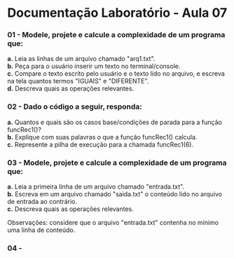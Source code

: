 # Documentação Laboratório - Aula 07

### 01 - Modele, projete e calcule a complexidade de um programa que:
**a.** Leia as linhas de um arquivo chamado "arq1.txt".  
**b.** Peça para o usuário inserir um texto no terminal/console.  
**c.** Compare o texto escrito pelo usuário e o texto lido no arquivo, e escreva na tela quantos termos "IGUAIS" e "DIFERENTE".  
**d.** Descreva quais as operações relevantes.  

### 02 - Dado o código a seguir, responda:
**a.** Quantos e quais são os casos base/condições de parada para a função funcRec1()?  
**b.** Explique com suas palavras o que a função funcRec1() calcula.  
**c.** Represente a pilha de execução para a chamada funcRec1(6).  

### 03 - Modele, projete e calcule a complexidade de um programa que:
**a.** Leia a primeira linha de um arquivo chamado "entrada.txt".  
**b.** Escreva em um arquivo chamado "saida.txt" o conteúdo lido no arquivo de entrada ao contrário.  
**c.** Descreva quais as operações relevantes.  

Observações: considere que o arquivo "entrada.txt" contenha no mínimo uma linha de conteúdo.

### 04 - 

